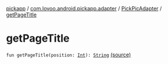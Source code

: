 [pickapp](../../index.md) / [com.lovoo.android.pickapp.adapter](../index.md) / [PickPicAdapter](index.md) / [getPageTitle](./get-page-title.md)

# getPageTitle

`fun getPageTitle(position: `[`Int`](https://kotlinlang.org/api/latest/jvm/stdlib/kotlin/-int/index.html)`): `[`String`](https://kotlinlang.org/api/latest/jvm/stdlib/kotlin/-string/index.html) [(source)](https://github.com/lovoo/android-pickpic/blob/master/pickapp/pickapp/src/main/kotlin/com/lovoo/android/pickapp/adapter/PickPicAdapter.kt#L47)